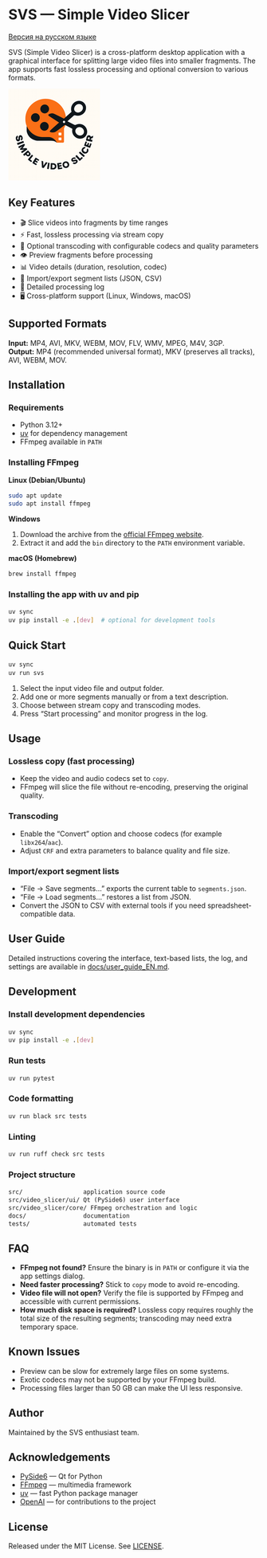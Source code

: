# SVS — Simple Video Slicer

[Версия на русском языке](README.md)

SVS (Simple Video Slicer) is a cross-platform desktop application with a graphical interface for splitting large video files into smaller fragments. The app supports fast lossless processing and optional conversion to various formats.

![SVS Logo](logo.png)

## Key Features
- 🎬 Slice videos into fragments by time ranges
- ⚡ Fast, lossless processing via stream copy
- 🔄 Optional transcoding with configurable codecs and quality parameters
- 👁️ Preview fragments before processing
- 📊 Video details (duration, resolution, codec)
- 💾 Import/export segment lists (JSON, CSV)
- 📝 Detailed processing log
- 🖥️ Cross-platform support (Linux, Windows, macOS)

## Supported Formats
**Input:** MP4, AVI, MKV, WEBM, MOV, FLV, WMV, MPEG, M4V, 3GP.  
**Output:** MP4 (recommended universal format), MKV (preserves all tracks), AVI, WEBM, MOV.

## Installation
### Requirements
- Python 3.12+
- [uv](https://github.com/astral-sh/uv) for dependency management
- FFmpeg available in `PATH`

### Installing FFmpeg
**Linux (Debian/Ubuntu)**
```bash
sudo apt update
sudo apt install ffmpeg
```

**Windows**
1. Download the archive from the [official FFmpeg website](https://ffmpeg.org/download.html).
2. Extract it and add the `bin` directory to the `PATH` environment variable.

**macOS (Homebrew)**
```bash
brew install ffmpeg
```

### Installing the app with uv and pip
```bash
uv sync
uv pip install -e .[dev]  # optional for development tools
```

## Quick Start
```bash
uv sync
uv run svs
```
1. Select the input video file and output folder.
2. Add one or more segments manually or from a text description.
3. Choose between stream copy and transcoding modes.
4. Press “Start processing” and monitor progress in the log.

## Usage
### Lossless copy (fast processing)
- Keep the video and audio codecs set to `copy`.
- FFmpeg will slice the file without re-encoding, preserving the original quality.

### Transcoding
- Enable the “Convert” option and choose codecs (for example `libx264`/`aac`).
- Adjust `CRF` and extra parameters to balance quality and file size.

### Import/export segment lists
- “File → Save segments…” exports the current table to `segments.json`.
- “File → Load segments…” restores a list from JSON.
- Convert the JSON to CSV with external tools if you need spreadsheet-compatible data.

## User Guide
Detailed instructions covering the interface, text-based lists, the log, and settings are available in [docs/user_guide_EN.md](docs/user_guide_EN.md).

## Development
### Install development dependencies
```bash
uv sync
uv pip install -e .[dev]
```

### Run tests
```bash
uv run pytest
```

### Code formatting
```bash
uv run black src tests
```

### Linting
```bash
uv run ruff check src tests
```

### Project structure
```
src/                 application source code
src/video_slicer/ui/ Qt (PySide6) user interface
src/video_slicer/core/ FFmpeg orchestration and logic
docs/                documentation
tests/               automated tests
```

## FAQ
- **FFmpeg not found?** Ensure the binary is in `PATH` or configure it via the app settings dialog.
- **Need faster processing?** Stick to `copy` mode to avoid re-encoding.
- **Video file will not open?** Verify the file is supported by FFmpeg and accessible with current permissions.
- **How much disk space is required?** Lossless copy requires roughly the total size of the resulting segments; transcoding may need extra temporary space.

## Known Issues
- Preview can be slow for extremely large files on some systems.
- Exotic codecs may not be supported by your FFmpeg build.
- Processing files larger than 50 GB can make the UI less responsive.

## Author
Maintained by the SVS enthusiast team.

## Acknowledgements
- [PySide6](https://doc.qt.io/qtforpython/) — Qt for Python
- [FFmpeg](https://ffmpeg.org/) — multimedia framework
- [uv](https://github.com/astral-sh/uv) — fast Python package manager
- [OpenAI](https://openai.com) — for contributions to the project

## License
Released under the MIT License. See [LICENSE](LICENSE).
